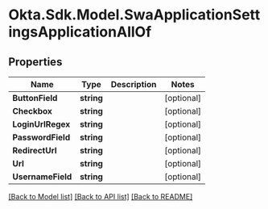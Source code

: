 # Okta.Sdk.Model.SwaApplicationSettingsApplicationAllOf

## Properties

Name | Type | Description | Notes
------------ | ------------- | ------------- | -------------
**ButtonField** | **string** |  | [optional] 
**Checkbox** | **string** |  | [optional] 
**LoginUrlRegex** | **string** |  | [optional] 
**PasswordField** | **string** |  | [optional] 
**RedirectUrl** | **string** |  | [optional] 
**Url** | **string** |  | [optional] 
**UsernameField** | **string** |  | [optional] 

[[Back to Model list]](../README.md#documentation-for-models) [[Back to API list]](../README.md#documentation-for-api-endpoints) [[Back to README]](../README.md)

